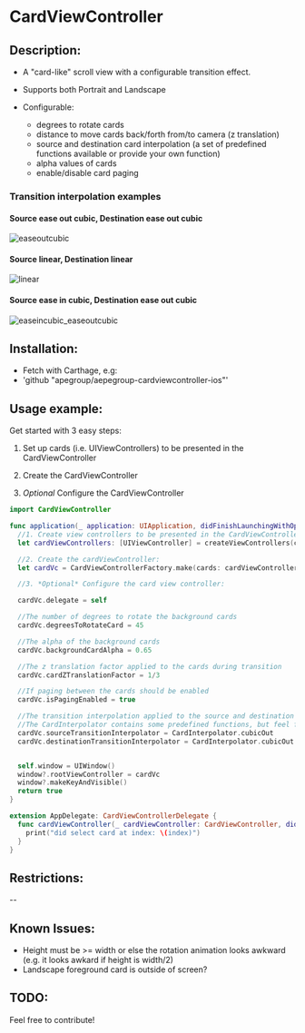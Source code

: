 # CardViewController 

## Description:
- A "card-like" scroll view with a configurable transition effect.
- Supports both Portrait and Landscape

- Configurable:
  - degrees to rotate cards
  - distance to move cards back/forth from/to camera (z translation)
  - source and destination card interpolation (a set of predefined functions available or provide your own function)
  - alpha values of cards
  - enable/disable card paging

### Transition interpolation examples

#### Source ease out cubic, Destination ease out cubic
![easeoutcubic](https://cloud.githubusercontent.com/assets/653946/18344270/df51bbae-75b6-11e6-88e6-58030ca75a10.gif)

#### Source linear, Destination linear
![linear](https://cloud.githubusercontent.com/assets/653946/18344271/df615064-75b6-11e6-8164-131a210a38fa.gif)

#### Source ease in cubic, Destination ease out cubic
![easeincubic_easeoutcubic](https://cloud.githubusercontent.com/assets/653946/18349478/efee004c-75d1-11e6-9d05-2ce2c70b2fc9.gif)

## Installation:
  - Fetch with Carthage, e.g:
  - 'github "apegroup/aepegroup-cardviewcontroller-ios"'

## Usage example:
Get started with 3 easy steps:
  1. Set up cards (i.e. UIViewControllers) to be presented in the CardViewController 
 
  2. Create the CardViewController

  3. *Optional* Configure the CardViewController

```swift
import CardViewController

func application(_ application: UIApplication, didFinishLaunchingWithOptions launchOptions: [UIApplicationLaunchOptionsKey: Any]?) -> Bool {
  //1. Create view controllers to be presented in the CardViewController:
  let cardViewControllers: [UIViewController] = createViewControllers(count: 4)

  //2. Create the cardViewController:
  let cardVc = CardViewControllerFactory.make(cards: cardViewControllers)

  //3. *Optional* Configure the card view controller:

  cardVc.delegate = self

  //The number of degrees to rotate the background cards
  cardVc.degreesToRotateCard = 45

  //The alpha of the background cards
  cardVc.backgroundCardAlpha = 0.65

  //The z translation factor applied to the cards during transition
  cardVc.cardZTranslationFactor = 1/3

  //If paging between the cards should be enabled
  cardVc.isPagingEnabled = true

  //The transition interpolation applied to the source and destination card during transition
  //The CardInterpolator contains some predefined functions, but feel free to provide your own.
  cardVc.sourceTransitionInterpolator = CardInterpolator.cubicOut
  cardVc.destinationTransitionInterpolator = CardInterpolator.cubicOut


  self.window = UIWindow()
  window?.rootViewController = cardVc
  window?.makeKeyAndVisible()
  return true
}

extension AppDelegate: CardViewControllerDelegate {
  func cardViewController(_ cardViewController: CardViewController, didSelect viewController: UIViewController, at index: Int) {
    print("did select card at index: \(index)")
  }
}


```

## Restrictions:
-- 

## Known Issues:
  - Height must be >= width or else the rotation animation looks awkward (e.g. it looks awkard if height is width/2)
  - Landscape foreground card is outside of screen?

## TODO:

Feel free to contribute!
